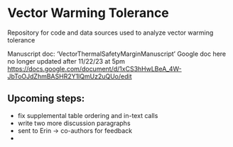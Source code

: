 # Vector Warming Tolerance
Repository for code and data sources used to analyze vector warming tolerance

Manuscript doc:
‘VectorThermalSafetyMarginManuscript’ 
Google doc here no longer updated after 11/22/23 at 5pm
https://docs.google.com/document/d/1xCS3hHwLBeA_4W-JbToOJdZhmBASHR2Y1lQmUz2uQUo/edit 

## Upcoming steps:
- fix supplemental table ordering and in-text calls
- write two more discussion paragraphs
- sent to Erin -> co-authors for feedback
- 

